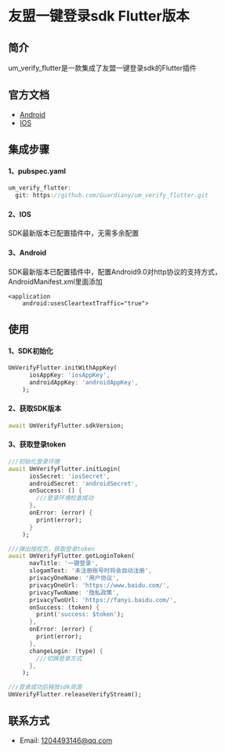 # 友盟一键登录sdk Flutter版本

## 简介
  um_verify_flutter是一款集成了友盟一键登录sdk的Flutter插件

## 官方文档
* [Android](https://developer.umeng.com/docs/143070/detail/144780)
* [IOS](https://developer.umeng.com/docs/143070/detail/144766)

## 集成步骤
#### 1、pubspec.yaml
```Dart
um_verify_flutter:
  git: https://github.com/Guardiany/um_verify_flutter.git
```

#### 2、IOS
SDK最新版本已配置插件中，无需多余配置

#### 3、Android
SDK最新版本已配置插件中，配置Android9.0对http协议的支持方式，AndroidManifest.xml里面添加
```
<application
    android:usesCleartextTraffic="true">
```

## 使用

#### 1、SDK初始化
```Dart
UmVerifyFlutter.initWithAppKey(
      iosAppKey: 'iosAppKey',
      androidAppKey: 'androidAppKey',
    );
```
#### 2、获取SDK版本
```Dart
await UmVerifyFlutter.sdkVersion;
```
#### 3、获取登录token
```Dart
///初始化登录环境
await UmVerifyFlutter.initLogin(
      iosSecret: 'iosSecret',
      androidSecret: 'androidSecret',
      onSuccess: () {
        ///登录环境检查成功
      },
      onError: (error) {
        print(error);
      }
    );

///弹出授权页，获取登录token
await UmVerifyFlutter.getLoginToken(
      navTitle: '一键登录',
      slogamText: '未注册账号时将会自动注册',
      privacyOneName: '用户协议',
      privacyOneUrl: 'https://www.baidu.com/',
      privacyTwoName: '隐私政策',
      privacyTwoUrl: 'https://fanyi.baidu.com/',
      onSuccess: (token) {
        print('success: $token');
      },
      onError: (error) {
        print(error);
      },
      changeLogin: (type) {
        ///切换登录方式
      },
    );

///登录成功后释放sdk资源
UmVerifyFlutter.releaseVerifyStream();
```

## 联系方式
* Email: 1204493146@qq.com
